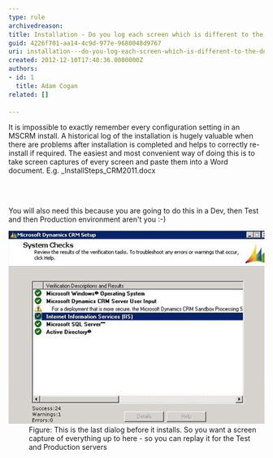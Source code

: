 ```yaml
---
type: rule
archivedreason: 
title: Installation - Do you log each screen which is different to the default?
guid: 4226f701-aa14-4c9d-977e-9680048d9767
uri: installation---do-you-log-each-screen-which-is-different-to-the-default
created: 2012-12-10T17:48:36.0000000Z
authors:
- id: 1
  title: Adam Cogan
related: []

---
```



<p>It is impossible to exactly remember every configuration setting in an MSCRM install. A historical log of the installation is hugely valuable when there are problems after installation is completed and helps to correctly re-install if required. The easiest and most convenient way of doing this is to take screen captures of every screen and paste them into a Word document. E.g. _InstallSteps_CRM2011.docx<br></p>
                
<br><excerpt class='endintro'></excerpt><br>
<p>You will also need this because you are going to do this in a Dev, then Test and then Production environment aren't you :-)</p>
                <dl class="image">
                    <dt><img alt="DevErrors in web.config" src="CRM-screen.jpg" /></dt>
                    <dd>Figure: This is the last dialog before it installs. So you want a screen capture of everything up to here - so you can replay it for the Test and Production servers</dd>
                </dl>



